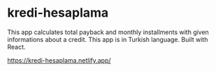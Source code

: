 # kredi-hesaplama

This app calculates total payback and monthly installments with given informations about a credit. This app is in Turkish language. Built with React.

https://kredi-hesaplama.netlify.app/
